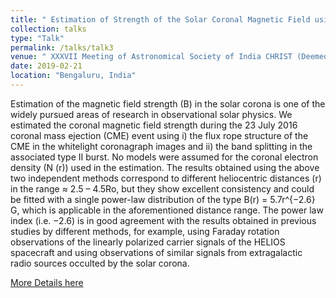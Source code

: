 ```yaml
---
title: " Estimation of Strength of the Solar Coronal Magnetic Field using Contemporaneous Radio and Whitelight Observations"
collection: talks
type: "Talk"
permalink: /talks/talk3
venue: " XXXVII Meeting of Astronomical Society of India CHRIST (Deemed to be University), 18 - 22 February 2019"
date: 2019-02-21
location: "Bengaluru, India"
---
```


Estimation of the magnetic field strength (B) in the solar corona is one of the widely pursued areas of research in observational solar physics. We estimated the coronal magnetic field strength during the 23 July 2016 coronal mass ejection (CME) event using i) the flux rope structure of the CME in the whitelight coronagraph images and ii) the band splitting in the associated type II burst. No models were assumed for the coronal electron density (N (r)) used in the estimation. The results obtained using the above two independent methods correspond to different heliocentric distances (r) in the range ≈ 2.5 – 4.5Ro, but they show excellent consistency and could be fitted with a single power-law distribution of the type B(r) = 5.7r^{−2.6} G, which is applicable in the aforementioned distance range. The power law index (i.e. −2.6) is in good agreement with the results obtained in previous studies by different methods, for example, using Faraday rotation observations of the linearly polarized carrier signals of the HELIOS spacecraft and using observations of similar signals from extragalactic radio sources occulted by the solar corona.

<a href="https://astron-soc.in/asi2019/abstract_details/ASI2019_272">More Details here</a> 

